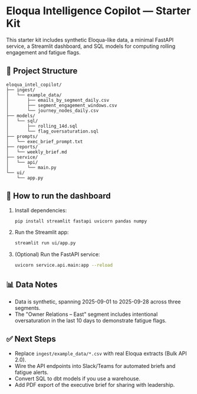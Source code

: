 
# Eloqua Intelligence Copilot — Starter Kit

This starter kit includes synthetic Eloqua-like data, a minimal FastAPI service, a Streamlit dashboard, and SQL models for computing rolling engagement and fatigue flags.

## 📂 Project Structure
```
eloqua_intel_copilot/
├── ingest/
│   └── example_data/
│       ├── emails_by_segment_daily.csv
│       ├── segment_engagement_windows.csv
│       └── journey_nodes_daily.csv
├── models/
│   └── sql/
│       ├── rolling_14d.sql
│       └── flag_oversaturation.sql
├── prompts/
│   └── exec_brief_prompt.txt
├── reports/
│   └── weekly_brief.md
├── service/
│   └── api/
│       └── main.py
└── ui/
    └── app.py
```

## 🚀 How to run the dashboard
1. Install dependencies:
   ```bash
   pip install streamlit fastapi uvicorn pandas numpy
   ```
2. Run the Streamlit app:
   ```bash
   streamlit run ui/app.py
   ```
3. (Optional) Run the FastAPI service:
   ```bash
   uvicorn service.api.main:app --reload
   ```

## 📊 Data Notes
- Data is synthetic, spanning 2025-09-01 to 2025-09-28 across three segments.
- The "Owner Relations – East" segment includes intentional oversaturation in the last 10 days to demonstrate fatigue flags.

## ✅ Next Steps
- Replace `ingest/example_data/*.csv` with real Eloqua extracts (Bulk API 2.0).
- Wire the API endpoints into Slack/Teams for automated briefs and fatigue alerts.
- Convert SQL to dbt models if you use a warehouse.
- Add PDF export of the executive brief for sharing with leadership.
